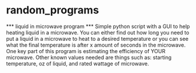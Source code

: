 # random_programs

*** liquid in microwave program ***
Simple python script with a GUI to help heating liquid in a microwave. You can either find out how long you need to put a liquid in a microwave to heat to a desired temperature or you can see what the final temperature is after x amount of seconds in the microwave. One key part of this program is estimating the efficiency of YOUR microwave. Other known values needed are things such as: starting temperature, oz of liquid, and rated wattage of microwave.
